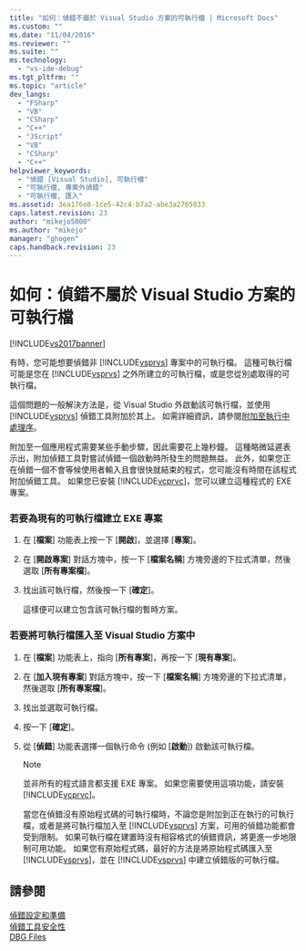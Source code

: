 ```yaml
---
title: "如何：偵錯不屬於 Visual Studio 方案的可執行檔 | Microsoft Docs"
ms.custom: ""
ms.date: "11/04/2016"
ms.reviewer: ""
ms.suite: ""
ms.technology: 
  - "vs-ide-debug"
ms.tgt_pltfrm: ""
ms.topic: "article"
dev_langs: 
  - "FSharp"
  - "VB"
  - "CSharp"
  - "C++"
  - "JScript"
  - "VB"
  - "CSharp"
  - "C++"
helpviewer_keywords: 
  - "偵錯 [Visual Studio], 可執行檔"
  - "可執行檔, 專案外偵錯"
  - "可執行檔, 匯入"
ms.assetid: 3ea176e8-1ce5-42c4-b7a2-abe3a2765033
caps.latest.revision: 23
author: "mikejo5000"
ms.author: "mikejo"
manager: "ghogen"
caps.handback.revision: 23
---
```

# 如何：偵錯不屬於 Visual Studio 方案的可執行檔
[!INCLUDE[vs2017banner](../code-quality/includes/vs2017banner.md)]

有時，您可能想要偵錯非 [!INCLUDE[vsprvs](../code-quality/includes/vsprvs_md.md)] 專案中的可執行檔。  這種可執行檔可能是您在 [!INCLUDE[vsprvs](../code-quality/includes/vsprvs_md.md)] 之外所建立的可執行檔，或是您從別處取得的可執行檔。  
  
 這個問題的一般解決方法是，從 Visual Studio 外啟動該可執行檔，並使用 [!INCLUDE[vsprvs](../code-quality/includes/vsprvs_md.md)] 偵錯工具附加於其上。  如需詳細資訊，請參閱[附加至執行中處理序](../debugger/attach-to-running-processes-with-the-visual-studio-debugger.md)。  
  
 附加至一個應用程式需要某些手動步驟，因此需要花上幾秒鐘。  這種略微延遲表示出，附加偵錯工具對嘗試偵錯一個啟動時所發生的問題無益。  此外，如果您正在偵錯一個不會等候使用者輸入且會很快就結束的程式，您可能沒有時間在該程式附加偵錯工具。  如果您已安裝 [!INCLUDE[vcprvc](../debugger/includes/vcprvc_md.md)]，您可以建立這種程式的 EXE 專案。  
  
### 若要為現有的可執行檔建立 EXE 專案  
  
1.  在 \[**檔案**\] 功能表上按一下 \[**開啟**\]，並選擇 \[**專案**\]。  
  
2.  在 \[**開啟專案**\] 對話方塊中，按一下 \[**檔案名稱**\] 方塊旁邊的下拉式清單，然後選取 \[**所有專案檔**\]。  
  
3.  找出該可執行檔，然後按一下 \[**確定**\]。  
  
     這樣便可以建立包含該可執行檔的暫時方案。  
  
### 若要將可執行檔匯入至 Visual Studio 方案中  
  
1.  在 \[**檔案**\] 功能表上，指向 \[**所有專案**\]，再按一下 \[**現有專案**\]。  
  
2.  在 \[**加入現有專案**\] 對話方塊中，按一下 \[**檔案名稱**\] 方塊旁邊的下拉式清單，然後選取 \[**所有專案檔**\]。  
  
3.  找出並選取可執行檔。  
  
4.  按一下 \[**確定**\]。  
  
5.  從 \[**偵錯**\] 功能表選擇一個執行命令 \(例如 \[**啟動**\]\) 啟動該可執行檔。  
  
    > [!NOTE]
    >  並非所有的程式語言都支援 EXE 專案。  如果您需要使用這項功能，請安裝 [!INCLUDE[vcprvc](../debugger/includes/vcprvc_md.md)]。  
  
     當您在偵錯沒有原始程式碼的可執行檔時，不論您是附加到正在執行的可執行檔，或者是將可執行檔加入至 [!INCLUDE[vsprvs](../code-quality/includes/vsprvs_md.md)] 方案，可用的偵錯功能都會受到限制。  如果可執行檔在建置時沒有相容格式的偵錯資訊，將更進一步地限制可用功能。  如果您有原始程式碼，最好的方法是將原始程式碼匯入至 [!INCLUDE[vsprvs](../code-quality/includes/vsprvs_md.md)]，並在 [!INCLUDE[vsprvs](../code-quality/includes/vsprvs_md.md)] 中建立偵錯版的可執行檔。  
  
## 請參閱  
 [偵錯設定和準備](../debugger/debugger-settings-and-preparation.md)   
 [偵錯工具安全性](../debugger/debugger-security.md)   
 [DBG Files](http://msdn.microsoft.com/zh-tw/91e449e9-8b65-4123-960f-2107cd1f1cfd)